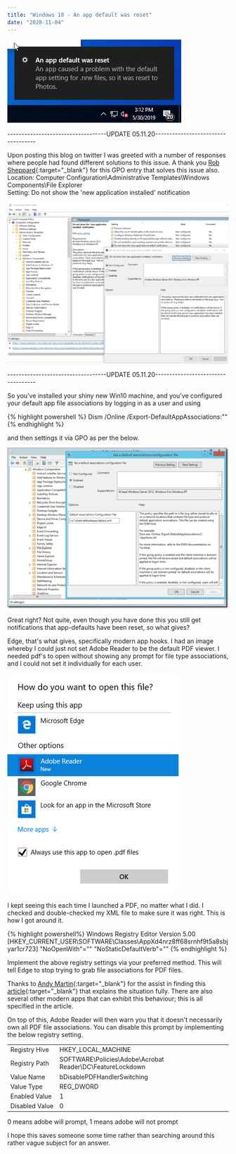 ```yaml
---
title: "Windows 10 - An app default was reset"
date: "2020-11-04"
---
```


![An app default was reset" to photos. - Windows 10](images/an_app_default_was_reset.png)

\-----------------------------------UPDATE 05.11.20-----------------------------------

Upon posting this blog on twitter I was greeted with a number of responses where people had found different solutions to this issue. A thank you [Rob Sheppard](https://twitter.com/RobSheppard){:target="_blank"} for this GPO entry that solves this issue also.  
Location: Computer Configuration\Administrative Templates\Windows Components\File Explorer  
Setting: Do not show the 'new application installed' notification

![](images/image-1024x745.png)

\-----------------------------------UPDATE 05.11.20-----------------------------------

So you've installed your shiny new Win10 machine, and you've configured your default app file associations by logging in as a user and using

{% highlight powershell %}
Dism /Online /Export-DefaultAppAssociations:""
{% endhighlight %}

and then settings it via GPO as per the below.

![Setting a default associations configuration file](images/Setting-a-default-associations-configuration-file-600x436.png)

Great right? Not quite, even though you have done this you still get notifications that app-defaults have been reset, so what gives?

Edge, that's what gives, specifically modern app hooks. I had an image whereby I could just not set Adobe Reader to be the default PDF viewer. I needed pdf's to open without showing any prompt for file type associations, and I could not set it individually for each user.

![Change .PDF Default from Edge to Adobe Reader in Windows 10 - ciraltos](images/Adobe-File-Association.png)

I kept seeing this each time I launched a PDF, no matter what I did. I checked and double-checked my XML file to make sure it was right. This is how I got around it.

{% highlight powershell%}
Windows Registry Editor Version 5.00 
[HKEY_CURRENT_USER\SOFTWARE\Classes\AppXd4nrz8ff68srnhf9t5a8sbjyar1cr723] 
"NoOpenWith"="" 
"NoStaticDefaultVerb"=""
{% endhighlight %}

Implement the above registry settings via your preferred method. This will tell Edge to stop trying to grab file associations for PDF files.

Thanks to [Andy Martin](https://twitter.com/MartinAndyAm){:target="_blank"} for the assist in finding this [article](https://www.winhelponline.com/blog/windows-10-resetting-file-associations/){:target="_blank"} that explains the situation fully. There are also several other modern apps that can exhibit this behaviour; this is all specified in the article.

On top of this, Adobe Reader will then warn you that it doesn't necessarily own all PDF file associations. You can disable this prompt by implementing the below registry setting.

<table class="has-subtle-light-gray-background-color has-background"><tbody><tr><td>Registry&nbsp;Hive</td><td>HKEY_LOCAL_MACHINE</td></tr><tr><td>Registry&nbsp;Path</td><td>SOFTWARE\Policies\Adobe\Acrobat Reader\DC\FeatureLockdown</td></tr><tr><td>Value&nbsp;Name</td><td>bDisablePDFHandlerSwitching</td></tr><tr><td>Value&nbsp;Type</td><td>REG_DWORD</td></tr><tr><td>Enabled&nbsp;Value</td><td>1</td></tr><tr><td>Disabled&nbsp;Value</td><td>0</td></tr></tbody></table>

0 means adobe will prompt, 1 means adobe will not prompt

I hope this saves someone some time rather than searching around this rather vague subject for an answer.
